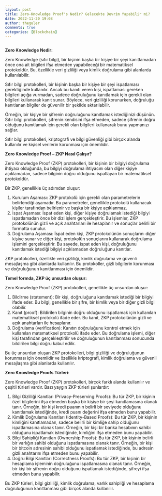 ```yaml
---
layout: post
title: Zero-Knowledge Proof's Nedir? Gelecekte Devrim Yapabilir mi?
date: 2022-11-20 19:08
author: theguler
comments: true
categories: [Blockchain]
---
```

<!-- wp:image {"id":5587,"sizeSlug":"large","linkDestination":"none"} -->
<figure class="wp-block-image size-large"><img src="https://farukguler.com/assets/post_images/zk.jpg?w=1024" alt="" class="wp-image-5587" /></figure>
<!-- /wp:image -->

<!-- wp:paragraph -->
<p><strong>Zero Knowledge Nedir:</strong></p>
<!-- /wp:paragraph -->

<!-- wp:paragraph -->
<p>Zero Knowledge (sıfır bilgi), bir kişinin başka bir kişiye bir şeyi kanıtlamadan önce ona ait bilgileri ifşa etmeden yapabileceği bir matematiksel protokoldür. Bu, özellikle veri gizliliği veya kimlik doğrulama gibi alanlarda kullanılabilir.</p>
<!-- /wp:paragraph -->

<!-- wp:paragraph -->
<p>Sıfır bilgi protokolleri, bir kişinin başka bir kişiye bir şeyi ispatlaması gerektiğinde kullanılır. Ancak bu kanıtı veren kişi, ispatlaması gereken bilgileri açığa vurmadan, sadece doğruluğunu kanıtlamak için gerekli olan bilgileri kullanarak kanıt sunar. Böylece, veri gizliliği korunurken, doğruluğu kanıtlanan bilgiler de güvenilir bir şekilde aktarılabilir.</p>
<!-- /wp:paragraph -->

<!-- wp:paragraph -->
<p>Örneğin, bir kişiye bir şifrenin doğruluğunu kanıtlamak istediğinizi düşünün. Sıfır bilgi protokolleri, şifrenin kendisini ifşa etmeden, sadece şifrenin doğru olduğunu kanıtlamak için gerekli olan bilgileri kullanarak bunu yapmanızı sağlar.</p>
<!-- /wp:paragraph -->

<!-- wp:paragraph -->
<p>Sıfır bilgi protokolleri, kriptografi ve bilgi güvenliği gibi birçok alanda kullanılır ve kişisel verilerin korunması için önemlidir.</p>
<!-- /wp:paragraph -->

<!-- wp:paragraph -->
<p><strong>Zero Knowledge Proof – ZKP Nasıl Çalışır?</strong></p>
<!-- /wp:paragraph -->

<!-- wp:paragraph -->
<p>Zero Knowledge Proof (ZKP) protokolleri, bir kişinin bir bilgiyi doğrulama ihtiyacı olduğunda, bu bilgiyi doğrulama ihtiyacını olan diğer kişiye açıklamadan, sadece bilginin doğru olduğunu ispatlayan bir matematiksel protokoldür.</p>
<!-- /wp:paragraph -->

<!-- wp:paragraph -->
<p>Bir ZKP, genellikle üç adımdan oluşur:</p>
<!-- /wp:paragraph -->

<!-- wp:list {"ordered":true} -->
<ol><!-- wp:list-item -->
<li>Kurulum Aşaması: ZKP protokolü için gerekli olan parametrelerin belirlendiği aşamadır. Bu parametreler, genellikle protokolü kullanacak kişiler tarafından belirlenir ve başka bir kişiye açıklanmaz.</li>
<!-- /wp:list-item -->

<!-- wp:list-item -->
<li>İspat Aşaması: İspat eden kişi, diğer kişiye doğrulamak istediği bilgiyi ispatlamadan önce bir dizi işlem gerçekleştirir. Bu işlemler, ZKP protokolünün gizli ve açık anahtarları ile hesaplanır ve sonuçlar belirli bir formatta sunulur.</li>
<!-- /wp:list-item -->

<!-- wp:list-item -->
<li>Doğrulama Aşaması: İspat eden kişi, ZKP protokolünün sonuçlarını diğer kişiye sunar ve diğer kişi, protokolün sonuçlarını kullanarak doğrulama işlemini gerçekleştirir. Bu sayede, ispat eden kişi, doğruluğunu kanıtlamak istediği bilgiyi açıklamadan doğruluğunu kanıtlar.</li>
<!-- /wp:list-item --></ol>
<!-- /wp:list -->

<!-- wp:paragraph -->
<p>ZKP protokolleri, özellikle veri gizliliği, kimlik doğrulama ve güvenli mesajlaşma gibi alanlarda kullanılır. Bu protokoller, gizli bilgilerin korunması ve doğruluğunun kanıtlanması için önemlidir.</p>
<!-- /wp:paragraph -->

<!-- wp:paragraph -->
<p><strong>Temel formda, ZKP üç unsurdan oluşur:</strong></p>
<!-- /wp:paragraph -->

<!-- wp:paragraph -->
<p>Zero Knowledge Proof (ZKP) protokolleri, genellikle üç unsurdan oluşur:</p>
<!-- /wp:paragraph -->

<!-- wp:list {"ordered":true} -->
<ol><!-- wp:list-item -->
<li>Bildirme (statement): Bir kişi, doğruluğunu kanıtlamak istediği bir bilgiyi ifade eder. Bu bilgi, genellikle bir şifre, bir kimlik veya bir diğer gizli bilgi olabilir.</li>
<!-- /wp:list-item -->

<!-- wp:list-item -->
<li>Kanıt (proof): Bildirilen bilginin doğru olduğunu ispatlamak için kullanılan matematiksel protokolü ifade eder. Bu kanıt, ZKP protokolünün gizli ve açık anahtarları ile hesaplanır.</li>
<!-- /wp:list-item -->

<!-- wp:list-item -->
<li>Doğrulama (verification): Kanıtın doğruluğunu kontrol etmek için kullanılan matematiksel protokolü ifade eder. Bu doğrulama işlemi, diğer kişi tarafından gerçekleştirilir ve doğruluğunun kanıtlanması sonucunda bildirilen bilgi doğru kabul edilir.</li>
<!-- /wp:list-item --></ol>
<!-- /wp:list -->

<!-- wp:paragraph -->
<p>Bu üç unsurdan oluşan ZKP protokolleri, bilgi gizliliği ve doğruluğunun korunması için önemlidir ve özellikle kriptografi, kimlik doğrulama ve güvenli mesajlaşma gibi alanlarda kullanılır.</p>
<!-- /wp:paragraph -->

<!-- wp:paragraph -->
<p><strong>Zero Knowledge Proofs Türleri:</strong></p>
<!-- /wp:paragraph -->

<!-- wp:paragraph -->
<p>Zero Knowledge Proof (ZKP) protokolleri, birçok farklı alanda kullanılır ve çeşitli türleri vardır. Bazı yaygın ZKP türleri şunlardır:</p>
<!-- /wp:paragraph -->

<!-- wp:list {"ordered":true} -->
<ol><!-- wp:list-item -->
<li>Bilgi Gizliliği Kanıtları (Privacy-Preserving Proofs): Bu tür ZKP, bir kişinin özel bilgilerini ifşa etmeden başka bir kişiye bir şeyi kanıtlamasına olanak tanır. Örneğin, bir kişi kredi puanının belirli bir seviyede olduğunu kanıtlamak istediğinde, kredi puanı değerini ifşa etmeden bunu yapabilir.</li>
<!-- /wp:list-item -->

<!-- wp:list-item -->
<li>Kimlik Doğrulama Kanıtları (Identity-Based Proofs): Bu tür ZKP, bir kişinin kimliğini kanıtlamadan, sadece belirli bir kimliğe sahip olduğunu ispatlamasına olanak tanır. Örneğin, bir kişi bir banka hesabının sahibi olduğunu ispatlamak istediğinde, kimliğini ifşa etmeden bunu yapabilir.</li>
<!-- /wp:list-item -->

<!-- wp:list-item -->
<li>Bilgi Sahipliği Kanıtları (Ownership Proofs): Bu tür ZKP, bir kişinin belirli bir varlığın sahibi olduğunu ispatlamasına olanak tanır. Örneğin, bir kişi bir bitcoin adresinin sahibi olduğunu ispatlamak istediğinde, bu adresin gizli anahtarını ifşa etmeden bunu yapabilir.</li>
<!-- /wp:list-item -->

<!-- wp:list-item -->
<li>Doğru Bilgi Kanıtları (Correctness Proofs): Bu tür ZKP, bir kişinin bir hesaplama işleminin doğruluğunu ispatlamasına olanak tanır. Örneğin, bir kişi bir şifrenin doğru olduğunu ispatlamak istediğinde, şifreyi ifşa etmeden bunu yapabilir.</li>
<!-- /wp:list-item --></ol>
<!-- /wp:list -->

<!-- wp:paragraph -->
<p>Bu ZKP türleri, bilgi gizliliği, kimlik doğrulama, varlık sahipliği ve hesaplama doğruluğunun kanıtlanması gibi birçok alanda kullanılır.</p>
<!-- /wp:paragraph -->

<!-- wp:paragraph -->
<p></p>
<!-- /wp:paragraph -->

<!-- wp:paragraph -->
<p><br></p>
<!-- /wp:paragraph -->
